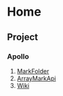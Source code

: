 # Home

## Project

### Apollo

1. [MarkFolder](data/storage001/folder001/index.md)
2. [ArrayMarkApi](data/storage001/folder002/index.md)
3. [Wiki](data/storage001/folder003/index.md)
